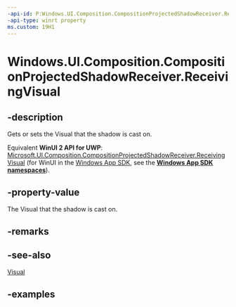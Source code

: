 ```yaml
---
-api-id: P:Windows.UI.Composition.CompositionProjectedShadowReceiver.ReceivingVisual
-api-type: winrt property
ms.custom: 19H1
---
```


<!-- Property syntax.
public Visual ReceivingVisual { get;  set; }
-->

# Windows.UI.Composition.CompositionProjectedShadowReceiver.ReceivingVisual

## -description

Gets or sets the Visual that the shadow is cast on.

Equivalent **WinUI 2 API for UWP**: [Microsoft.UI.Composition.CompositionProjectedShadowReceiver.ReceivingVisual](/windows/winui/api/microsoft.ui.composition.compositionprojectedshadowreceiver.receivingvisual) (for WinUI in the [Windows App SDK](/windows/apps/windows-app-sdk/), see the **[Windows App SDK namespaces](/windows/windows-app-sdk/api/winrt/)**).

## -property-value

The Visual that the shadow is cast on.

## -remarks

## -see-also

[Visual](visual.md)

## -examples

